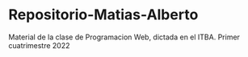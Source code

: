 # Repositorio-Matias-Alberto
Material de la clase de Programacion Web, dictada en el ITBA.
Primer cuatrimestre 2022
